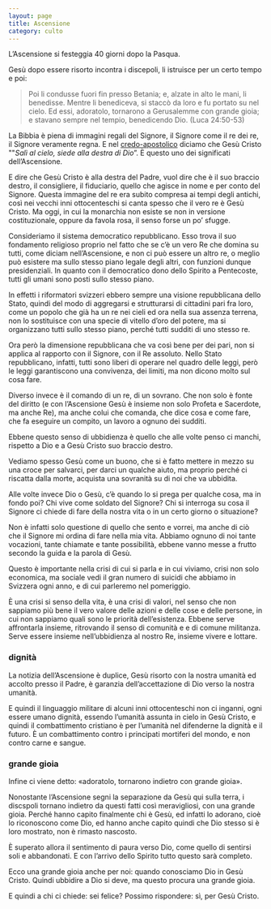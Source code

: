 ```yaml
---
layout: page
title: Ascensione
category: culto
---
```

 
L’Ascensione si festeggia 40 giorni dopo la Pasqua.

Gesù dopo essere risorto incontra i discepoli, li istruisce per un certo tempo e poi:

> Poi li condusse fuori fin presso Betania; e, alzate in alto le mani, li benedisse. Mentre li benediceva, si staccò da loro e fu portato su nel cielo. Ed essi, adoratolo, tornarono a Gerusalemme con grande gioia; e stavano sempre nel tempio, benedicendo Dio. (Luca 24:50-53)

La Bibbia è piena di immagini regali del Signore, il Signore come il re dei re, il Signore veramente regna. E nel [credo-apostolico](/teologia/credo-apostolico "Breve spiegazione del Credo apostolico") diciamo che Gesù Cristo ""<em>Salì al cielo, siede alla destra di Dio</em>”. È questo uno dei significati dell’Ascensione.

E dire che Gesù Cristo è alla destra del Padre, vuol dire che è il suo braccio destro, il consigliere, il fiduciario, quello che agisce in nome e per conto del Signore. Questa immagine del re era subito compresa ai tempi degli antichi, così nei vecchi inni ottocenteschi si canta spesso che il vero re è Gesù Cristo. Ma oggi, in cui la monarchia non esiste se non in versione costituzionale, oppure da favola rosa, il senso forse un po’ sfugge.

Consideriamo il sistema democratico repubblicano. Esso trova il suo fondamento religioso proprio nel fatto che se c’è un vero Re che domina su tutti, come diciam nell’Ascensione, e non ci può essere un altro re, o meglio può esistere ma sullo stesso piano legale degli altri, con funzioni dunque presidenziali. In quanto con il democratico dono dello Spirito a Pentecoste, tutti gli umani sono posti sullo stesso piano.

In effetti i riformatori svizzeri ebbero sempre una visione repubblicana dello Stato, quindi del modo di aggregarsi e strutturarsi di cittadini pari fra loro, come un popolo che già ha un re nei cieli ed ora nella sua assenza terrena, non lo sostituisce con una specie di vitello d’oro del potere, ma si organizzano tutti sullo stesso piano, perché tutti sudditi di uno stesso re.

Ora però la dimensione repubblicana che va così bene per dei pari, non si applica al rapporto con il Signore, con il Re assoluto. Nello Stato repubblicano, infatti, tutti sono liberi di operare nel quadro delle leggi, però le leggi garantiscono una convivenza, dei limiti, ma non dicono molto sul cosa fare.

Diverso invece è il comando di un re, di un sovrano. Che non solo è fonte del diritto (e con l’Ascensione Gesù è insieme non solo Profeta e Sacerdote, ma anche Re), ma anche colui che comanda, che dice cosa e come fare, che fa eseguire un compito, un lavoro a ognuno dei sudditi.

Ebbene questo senso di ubbidienza è quello che alle volte penso ci manchi, rispetto a Dio e a Gesù Cristo suo braccio destro.

Vediamo spesso Gesù come un buono, che si è fatto mettere in mezzo su una croce per salvarci, per darci un qualche aiuto, ma proprio perché ci riscatta dalla morte, acquista una sovranità su di noi che va ubbidita.

Alle volte invece Dio o Gesù, c’è quando lo si prega per qualche cosa, ma in fondo poi? Chi vive come soldato del Signore? Chi si interroga su cosa il Signore ci chiede di fare della nostra vita o in un certo giorno o situazione?

Non è infatti solo questione di quello che sento e vorrei, ma anche di ciò che il Signore mi ordina di fare nella mia vita. Abbiamo ognuno di noi tante vocazioni, tante chiamate e tante possibilità, ebbene vanno messe a frutto secondo la guida e la parola di Gesù.

Questo è importante nella crisi di cui si parla e in cui viviamo, crisi non solo economica, ma sociale vedi il gran numero di suicidi che abbiamo in Svizzera ogni anno, e di cui parleremo nel pomeriggio.

È una crisi si senso della vita, è una crisi di valori, nel senso che non sappiamo più bene il vero valore delle azioni e delle cose e delle persone, in cui non sappiamo quali sono le priorità dell’esistenza. Ebbene serve affrontarla insieme, ritrovando il senso di comunità e e di comune militanza. Serve essere insieme nell’ubbidienza al nostro Re, insieme vivere e lottare.
<h3>dignità</h3>

La notizia dell’Ascensione è duplice, Gesù risorto con la nostra umanità ed accolto presso il Padre, è garanzia dell’accettazione di Dio verso la nostra umanità.

E quindi il linguaggio militare di alcuni inni ottocenteschi non ci inganni, ogni essere umano dignità, essendo l’umanità assunta in cielo in Gesù Cristo, e quindi il combattimento cristiano è per l’umanità nel difenderne la dignità e il futuro. È un combattimento contro i principati mortiferi del mondo, e non contro carne e sangue.

<h3>grande gioia</h3>
Infine ci viene detto: «adoratolo, tornarono indietro con grande gioia».

Nonostante l’Ascensione segni la separazione da Gesù qui sulla terra, i discspoli tornano indietro da questi fatti così meravigliosi, con una grande gioia. Perché hanno capito finalmente chi è Gesù, ed infatti lo adorano, cioè lo riconoscono come Dio, ed hanno anche capito quindi che Dio stesso si è loro mostrato, non è rimasto nascosto.

È superato allora il sentimento di paura verso Dio, come quello di sentirsi soli e abbandonati. E con l’arrivo dello Spirito tutto questo sarà completo.

Ecco una grande gioia anche per noi: quando conosciamo Dio in Gesù Cristo. Quindi ubbidire a Dio si deve, ma questo procura una grande gioia.

E quindi a chi ci chiede: sei felice? Possimo rispondere: sì, per Gesù Cristo.
